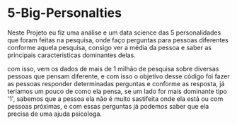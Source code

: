 # 5-Big-Personalties
Neste Projeto eu fiz uma análise e um data science das 5 personalidades que foram feitas na pesquisa, onde faço perguntas para pessoas diferentes conforme aquela pesquisa, consigo ver a média da pessoa e saber as principais caracteristicas dominantes delas.

com isso, vem os dados de mais de 1 milhão de pesquisa sobre diversas pessoas que pensam diferente, e com isso o objetivo desse código foi fazer as pessoas responder determinadas perguntas e conforme as resposta, já teriamos um pouco de como ela pensa, se um lado for mais dominante tipo '1', sabemos que a pessoa ela não é muito sastifeita onde ela está ou com pessoas próximas, e com essas perguntas já podemos saber que ela precisa de uma ajuda psicologa. 
